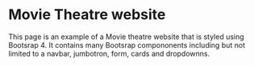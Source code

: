 # Movie Theatre website
 This page is an example of a Movie theatre website that is styled using Bootsrap 4. It contains many Bootsrap compononents including but not limited to a navbar, jumbotron, form, cards and dropdownns. 
